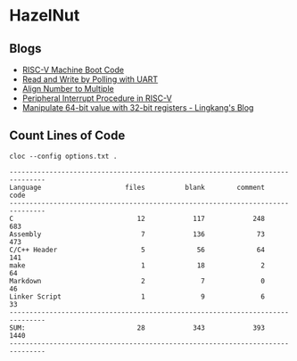 # HazelNut

## Blogs

- [RISC-V Machine Boot Code](https://lingkkang.github.io/2023/02/23/boot-risc-v/)
- [Read and Write by Polling with UART](https://lingkkang.github.io/2023/02/28/polling-read-write/)
- [Align Number to Multiple](https://lingkkang.github.io/2023/03/12/align/)
- [Peripheral Interrupt Procedure in RISC-V](https://lingkkang.github.io/2023/04/02/peripheral-interrupt/)
- [Manipulate 64-bit value with 32-bit registers - Lingkang's Blog](https://lingkkang.github.io/2023/04/15/64bit-val-in-32/)

## Count Lines of Code

``` Shell
cloc --config options.txt .
```

```
-------------------------------------------------------------------------------
Language                     files          blank        comment           code
-------------------------------------------------------------------------------
C                               12            117            248            683
Assembly                         7            136             73            473
C/C++ Header                     5             56             64            141
make                             1             18              2             64
Markdown                         2              7              0             46
Linker Script                    1              9              6             33
-------------------------------------------------------------------------------
SUM:                            28            343            393           1440
-------------------------------------------------------------------------------
```
